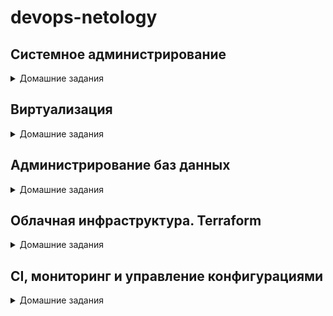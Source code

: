 # **devops-netology**

## Системное администрирование
<details><summary>Домашние задания</summary>

* Home_Work_(2.1) - Системы контроля версий
* Home_Work_(2.2) - Основы Git
* Home_Work_(2.3) - Ветвления в Git
* Home_Work_(2.4) - Инструменты Git
* Home_Work_(3.1) - Работа в терминале. Лекция 1
* Home_Work_(3.2) - Работа в терминале. Лекция 2
* Home_Work_(3.3) - Операционные системы. Лекция 1
* Home_work_(3.4) - Операционные системы. Лекция 2
* Home_work_(3.5) - Файловые системы
* Home_Work_(3.6) - Компьютерные сети. Лекция 1
* Home_Work_(3.7) - Компьютерные сети. Лекция 2
* Home_Work_(3.8) - Компьютерные сети.Лекция 3
* Home_Work_(3.9) - Элементы безопасности информационных систем
* Home_Work_(4.1) - Командная оболочка Bash
* Home_Work_(4.2) - Использование Python для решения типовых DevOps задач.
* Home_Work_(4.3) - Языки разметки JSON и YAML
</details>

## Виртуализация
<details><summary>Домашние задания</summary>

* Home_Work_(5.1) - Введение в виртуализацию. Типы и функции гипервизоров.
* Home_Work_(5.2) - Применение принципов IaaC в работе с виртуальными машинами
* Home_Work_(5.3) - Введение. Экосистема. Архитектура. Жизненный цикл Docker-контейнера
* Home_Work_(5.4) - Оркестрация группой Docker-контейнеров на примере Docker Compose
* Home_work_(5.5) - Оркестрация кластером Docker контейнеров на примере Docker Swarm
</details>

## Администрирование баз данных
<details><summary>Домашние задания</summary>

* Home_Work_(6.1) - Типы и структура СУБД
* Home_Work_(6.2) - SQL
* Home_Work_(6.3) - MySQL
* Home_Work_(6.4) - PostgreSQL
* Home_Work_(6.5) - Elasticsearch
</details>

## Облачная инфраструктура. Terraform
<details><summary>Домашние задания</summary>

* Home_Work_(7.1) - Введение в Terraform  
* Home_Work_(7.2) - Основы Terraform. Yandex Cloud  
* Home_Work_(7.3) - Управляющие конструкции в коде Terraform  
* Home_Work_(7.4) - Продвинутые методы работы с Terraform"
</details>

## CI, мониторинг и управление конфигурациями
<details><summary>Домашние задания</summary>
* Home_Work_(8.1) - Введение в Ansible
* Home_work_(8.2) - Работа с Playbook
</details> 

